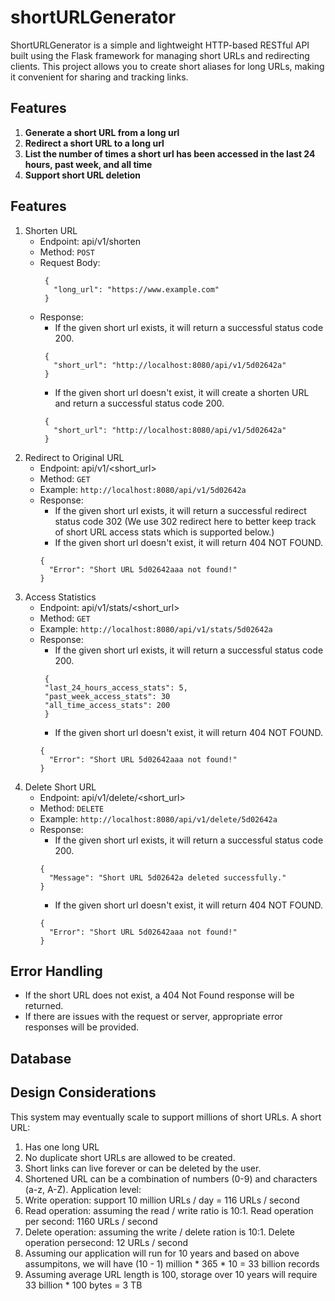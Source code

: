 # shortURLGenerator

ShortURLGenerator is a simple and lightweight HTTP-based RESTful API built using the Flask framework for managing short URLs and redirecting clients. This project allows you to create short aliases for long URLs, making it convenient for sharing and tracking links.

## Features

1. **Generate a short URL from a long url**
2. **Redirect a short URL to a long url**
3. **List the number of times a short url has been accessed in the last 24 hours, past week, and all time**
4. **Support short URL deletion**

## Features
1. Shorten URL
   - Endpoint: api/v1/shorten
   - Method: `POST`
   - Request Body:
     ```
      {
        "long_url": "https://www.example.com"
      }
     ```
   - Response:
     - If the given short url exists, it will return a successful status code 200.
     ```
      {
        "short_url": "http://localhost:8080/api/v1/5d02642a"
      }
     ```
     - If the given short url doesn't exist, it will create a shorten URL and return a successful status code 200.
     ```
      {
        "short_url": "http://localhost:8080/api/v1/5d02642a"
      }
     ```
2. Redirect to Original URL
   - Endpoint: api/v1/<short_url>
   - Method: `GET`
   - Example: `http://localhost:8080/api/v1/5d02642a`
   - Response: 
     - If the given short url exists, it will return a successful redirect status code 302 (We use 302 redirect here to better keep track of short URL access stats which is supported below.)
     - If the given short url doesn't exist, it will return 404 NOT FOUND.
     ```
     {
       "Error": "Short URL 5d02642aaa not found!"
     }
     ```
3. Access Statistics
   - Endpoint: api/v1/stats/<short_url>
   - Method: `GET`
   - Example: `http://localhost:8080/api/v1/stats/5d02642a`
   - Response:
     - If the given short url exists, it will return a successful status code 200.
     ```
      {
      "last_24_hours_access_stats": 5,
      "past_week_access_stats": 30
      "all_time_access_stats": 200
      }
     ```
     - If the given short url doesn't exist, it will return 404 NOT FOUND.
     ```
     {
       "Error": "Short URL 5d02642aaa not found!"
     }
     ```
4. Delete Short URL
   - Endpoint: api/v1/delete/<short_url>
   - Method: `DELETE`
   - Example: `http://localhost:8080/api/v1/delete/5d02642a`
   - Response:
     - If the given short url exists, it will return a successful status code 200.
     ```
     {
       "Message": "Short URL 5d02642a deleted successfully."
     }
     ```
     - If the given short url doesn't exist, it will return 404 NOT FOUND.
     ```
     {
       "Error": "Short URL 5d02642aaa not found!"
     }
     ```

## Error Handling
- If the short URL does not exist, a 404 Not Found response will be returned.
- If there are issues with the request or server, appropriate error responses will be provided.

## Database

## Design Considerations
This system may eventually scale to support millions of short URLs. 
A short URL: 
1. Has one long URL 
2. No duplicate short URLs are allowed to be created.
3. Short links can live forever or can be deleted by the user.
4. Shortened URL can be a combination of numbers (0-9) and characters (a-z, A-Z).
Application level:
1. Write operation: support 10 million URLs / day = 116 URLs / second
2. Read operation: assuming the read / write ratio is 10:1. Read operation per second: 1160 URLs / second
3. Delete operation: assuming the write / delete ration is 10:1. Delete operation persecond: 12 URLs / second
4. Assuming our application will run for 10 years and based on above assumpitons, we will have (10 - 1) million * 365 * 10 = 33 billion records
5. Assuming average URL length is 100, storage over 10 years will require 33 billion * 100 bytes = 3 TB

